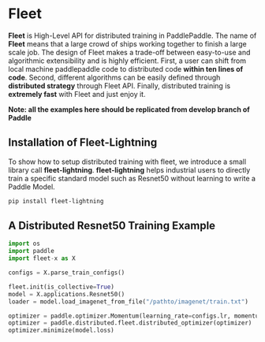 
# Fleet

**Fleet** is High-Level API for distributed training in PaddlePaddle. The name of **Fleet** means that a large crowd of ships working together to finish a large scale job. The design of Fleet makes a trade-off between easy-to-use and algorithmic extensibility and is highly efficient. First, a user can shift from local machine paddlepaddle code to distributed code  **within ten lines of code**. Second, different algorithms can be easily defined through **distributed strategy**  through Fleet API. Finally, distributed training is **extremely fast** with Fleet and just enjoy it.

**Note: all the examples here should be replicated from develop branch of Paddle**

## Installation of Fleet-Lightning
To show how to setup distributed training with fleet, we introduce a small library call **fleet-lightning**. **fleet-lightning** helps industrial users to directly train a specific standard model such as Resnet50 without learning to write a Paddle Model. 

``` bash
pip install fleet-lightning
```

## A Distributed Resnet50 Training Example

``` python
import os
import paddle
import fleet-x as X

configs = X.parse_train_configs()

fleet.init(is_collective=True)
model = X.applications.Resnet50()
loader = model.load_imagenet_from_file("/pathto/imagenet/train.txt")

optimizer = paddle.optimizer.Momentum(learning_rate=configs.lr, momentum=configs.momentum)
optimizer = paddle.distributed.fleet.distributed_optimizer(optimizer)
optimizer.minimize(model.loss)

```
